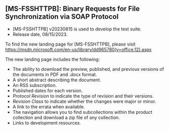 ## [MS-FSSHTTPB]: Binary Requests for File Synchronization via SOAP Protocol
- [MS-FSSHTTPB] v20230815 is used to develop the test suite.
- Release date, 08/15/2023.

To find the new landing page for [MS-FSSHTTPB], please visit https://msdn.microsoft.com/en-us/library/dd965780(v=office.12).aspx

The new landing page includes the following:
- The ability to download the preview, published, and previous versions of the documents in PDF and .docx format.
- A short abstract describing the document.
- An RSS subscription.
- Published dates for each version.
- *Protocol Revision* to indicate the type of revision and their versions.
- *Revision Class* to indicate whether the changes were major or minor.
- A link to the errata when available.
- The navigation allows you to find subcollections within the product collection and download a zip file of any collection.
- Links to development resources.
